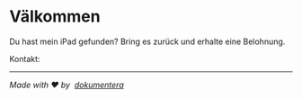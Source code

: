 # Välkommen

Du hast mein iPad gefunden? Bring es zurück und erhalte eine Belohnung.

Kontakt:<EMAIL>

* * *

_Made with ❤️ by  [dokumentera](https://docsify.js.org/)_

